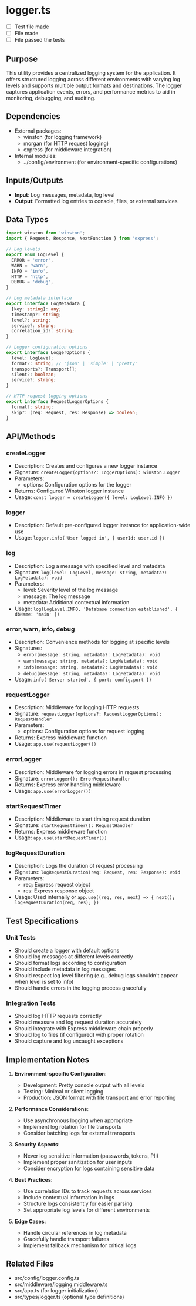 # logger.ts

- [ ] Test file made
- [ ] File made
- [ ] File passed the tests

## Purpose
This utility provides a centralized logging system for the application. It offers structured logging across different environments with varying log levels and supports multiple output formats and destinations. The logger captures application events, errors, and performance metrics to aid in monitoring, debugging, and auditing.

## Dependencies
- External packages:
  - winston (for logging framework)
  - morgan (for HTTP request logging)
  - express (for middleware integration)
- Internal modules:
  - ../config/environment (for environment-specific configurations)

## Inputs/Outputs
- **Input**: Log messages, metadata, log level
- **Output**: Formatted log entries to console, files, or external services

## Data Types
```typescript
import winston from 'winston';
import { Request, Response, NextFunction } from 'express';

// Log levels
export enum LogLevel {
  ERROR = 'error',
  WARN = 'warn',
  INFO = 'info',
  HTTP = 'http',
  DEBUG = 'debug',
}

// Log metadata interface
export interface LogMetadata {
  [key: string]: any;
  timestamp?: string;
  level?: string;
  service?: string;
  correlation_id?: string;
}

// Logger configuration options
export interface LoggerOptions {
  level: LogLevel;
  format?: string; // 'json' | 'simple' | 'pretty'
  transports?: Transport[];
  silent?: boolean;
  service?: string;
}

// HTTP request logging options
export interface RequestLoggerOptions {
  format?: string;
  skip?: (req: Request, res: Response) => boolean;
}
```

## API/Methods
### createLogger
- Description: Creates and configures a new logger instance
- Signature: `createLogger(options?: LoggerOptions): winston.Logger`
- Parameters:
  - options: Configuration options for the logger
- Returns: Configured Winston logger instance
- Usage: `const logger = createLogger({ level: LogLevel.INFO })`

### logger
- Description: Default pre-configured logger instance for application-wide use
- Usage: `logger.info('User logged in', { userId: user.id })`

### log
- Description: Log a message with specified level and metadata
- Signature: `log(level: LogLevel, message: string, metadata?: LogMetadata): void`
- Parameters:
  - level: Severity level of the log message
  - message: The log message
  - metadata: Additional contextual information
- Usage: `log(LogLevel.INFO, 'Database connection established', { dbName: 'main' })`

### error, warn, info, debug
- Description: Convenience methods for logging at specific levels
- Signatures:
  - `error(message: string, metadata?: LogMetadata): void`
  - `warn(message: string, metadata?: LogMetadata): void`
  - `info(message: string, metadata?: LogMetadata): void`
  - `debug(message: string, metadata?: LogMetadata): void`
- Usage: `info('Server started', { port: config.port })`

### requestLogger
- Description: Middleware for logging HTTP requests
- Signature: `requestLogger(options?: RequestLoggerOptions): RequestHandler`
- Parameters:
  - options: Configuration options for request logging
- Returns: Express middleware function
- Usage: `app.use(requestLogger())`

### errorLogger
- Description: Middleware for logging errors in request processing
- Signature: `errorLogger(): ErrorRequestHandler`
- Returns: Express error handling middleware
- Usage: `app.use(errorLogger())`

### startRequestTimer
- Description: Middleware to start timing request duration
- Signature: `startRequestTimer(): RequestHandler`
- Returns: Express middleware function
- Usage: `app.use(startRequestTimer())`

### logRequestDuration
- Description: Logs the duration of request processing
- Signature: `logRequestDuration(req: Request, res: Response): void`
- Parameters:
  - req: Express request object
  - res: Express response object
- Usage: Used internally or `app.use((req, res, next) => { next(); logRequestDuration(req, res); })`

## Test Specifications
### Unit Tests
- Should create a logger with default options
- Should log messages at different levels correctly
- Should format logs according to configuration
- Should include metadata in log messages
- Should respect log level filtering (e.g., debug logs shouldn't appear when level is set to info)
- Should handle errors in the logging process gracefully

### Integration Tests
- Should log HTTP requests correctly
- Should measure and log request duration accurately
- Should integrate with Express middleware chain properly
- Should log to files (if configured) with proper rotation
- Should capture and log uncaught exceptions

## Implementation Notes
1. **Environment-specific Configuration**:
   - Development: Pretty console output with all levels
   - Testing: Minimal or silent logging
   - Production: JSON format with file transport and error reporting

2. **Performance Considerations**:
   - Use asynchronous logging when appropriate
   - Implement log rotation for file transports
   - Consider batching logs for external transports

3. **Security Aspects**:
   - Never log sensitive information (passwords, tokens, PII)
   - Implement proper sanitization for user inputs
   - Consider encryption for logs containing sensitive data

4. **Best Practices**:
   - Use correlation IDs to track requests across services
   - Include contextual information in logs
   - Structure logs consistently for easier parsing
   - Set appropriate log levels for different environments

5. **Edge Cases**:
   - Handle circular references in log metadata
   - Gracefully handle transport failures
   - Implement fallback mechanism for critical logs

## Related Files
- src/config/logger.config.ts
- src/middleware/logging.middleware.ts
- src/app.ts (for logger initialization)
- src/types/logger.ts (optional type definitions)
